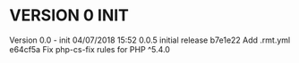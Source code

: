 
VERSION 0  INIT
===============

   Version 0.0 - init
      04/07/2018 15:52  0.0.5  initial release
         b7e1e22 Add .rmt.yml
         e64cf5a Fix php-cs-fix rules for PHP ^5.4.0